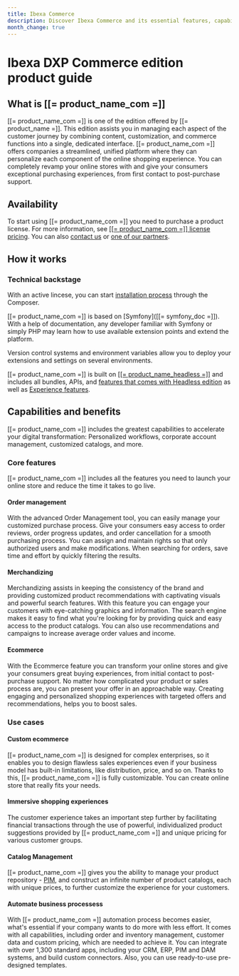 ```yaml
---
title: Ibexa Commerce
description: Discover Ibexa Commerce and its essential features, capabilities and benefits.
month_change: true
---
```


# Ibexa DXP Commerce edition product guide

## What is [[= product_name_com =]]

[[= product_name_com =]] is one of the edition offered by [[= product_name =]].
This edition assists you in managing each aspect of the customer journey by combining content, customization, and commerce functions into a single, dedicated interface.
[[= product_name_com =]] offers companies a streamlined, unified platform where they can personalize each component of the online shopping experience.
You can completely revamp your online stores with and give your consumers exceptional purchasing experiences, from first contact to post-purchase support.

## Availability

To start using [[= product_name_com =]] you need to purchase a product license.
For more information, see [[[= product_name_com =]] license pricing](https://www.ibexa.co/products/pricing?tab=3).
You can also [contact us](https://www.ibexa.co/about-ibexa/contact-us) or [one of our partners](https://www.ibexa.co/partners).

## How it works

### Technical backstage

With an active lincese, you can start [installation process](install_ibexa_dxp.md) through the Composer.

[[= product_name_com =]] is based on [Symfony]([[= symfony_doc =]]). With a help of documentation, any developer familiar with Symfony or simply PHP may learn how to use available extension points and extend the platform.

Version control systems and environment variables allow you to deploy your extensions and settings on several environments.

[[= product_name_com =]] is built on [[[= product_name_headless =]]](headless.md) and includes all bundles, APIs, and [features that comes with Headless edition](headless.md#core-features) as well as [Experience features](experience.md#core_features).

## Capabilities and benefits

[[= product_name_com =]] includes the greatest capabilities to accelerate your digital transformation: Personalized workflows, corporate account management, customized catalogs, and more.

### Core features

[[= product_name_com =]] includes all the features you need to launch your online store and reduce the time it takes to go live.

#### Order management

With the advanced Order Management tool, you can easily manage your customized purchase process.
Give your consumers easy access to order reviews, order progress updates, and order cancellation for a smooth purchasing process.
You can assign and maintain rights so that only authorized users and make modifications. When searching for orders, save time and effort by quickly filtering the results.

#### Merchandizing

Merchandizing assists in keeping the consistency of the brand and providing customized product recommendations with captivating visuals and powerful search features. 
With this feature you can engage your customers with eye-catching graphics and information. The search engine makes it easy to find what you're looking for by providing quick and easy access to the product catalogs. You can also use recommendations and campaigns to increase average order values and income.

#### Ecommerce

With the Ecommerce feature you can transform your online stores and give your consumers great buying experiences, from initial contact to post-purchase support.
No matter how complicated your product or sales process are, you can present your offer in an approachable way.
Creating engaging and personalized shopping experiences with targeted offers and recommendations, helps you to boost sales.

### Use cases

#### Custom ecommerce

[[= product_name_com =]] is designed for complex enterprises, so it enables you to design flawless sales experiences even if your business model has built-in limitations, like distribution, price, and so on. Thanks to this, [[= product_name_com =]] is fully customizable.
You can create online store that really fits your needs.

#### Immersive shopping experiences

The customer experience takes an important step further by facilitating financial transactions through the use of powerful, individualized product suggestions provided by [[= product_name_com =]] and unique pricing for various customer groups.

#### Catalog Management

[[= product_name_com =]] gives you the ability to manage your product repository - [PIM](pim_guide.md), and construct an infinite number of product catalogs, each with unique prices, to further customize the experience for your customers.

#### Automate business processess

With [[= product_name_com =]] automation process becomes easier, what's essential if your company wants to do more with less effort. 
It comes with all capabilities, including order and inventory management, customer data and custom pricing, which are needed to achieve it.
You can integrate with over 1,300 standard apps, including your CRM, ERP, PIM and DAM systems, and build custom connectors.
Also, you can use ready-to-use pre-designed templates.